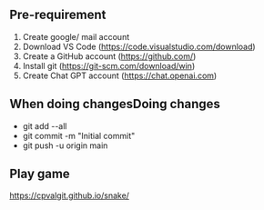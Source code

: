 ## Pre-requirement
1. Create google/ mail account
1. Download VS Code (https://code.visualstudio.com/download)
1. Create a GitHub account (https://github.com/)
1. Install git (https://git-scm.com/download/win)
1. Create Chat GPT account (https://chat.openai.com)


## When doing changesDoing changes
- git add --all
- git commit -m "Initial commit"
- git push -u origin main

## Play game
https://cpvalgit.github.io/snake/




